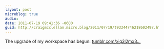 ```yaml
---
layout: post
microblog: true
audio: 
date: 2011-07-19 09:41:36 -0600
guid: http://craigmcclellan.micro.blog/2011/07/19/t93344746218602497.html
---
```

The upgrade of my workspace has begun: [tumblr.com/xiq3l2mx3...](http://tumblr.com/xiq3l2mx3a)

